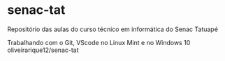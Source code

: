 # senac-tat
Repositório das aulas do curso técnico em informática do Senac Tatuapé 

Trabalhando com o Git, VScode no Linux Mint e no Windows 10
oliveirarique12/senac-tat